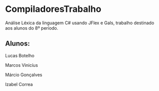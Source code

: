 # CompiladoresTrabalho

Análise Léxica da linguagem C# usando JFlex e Gals, trabalho destinado aos alunos do 8º período.

## Alunos: 
Lucas Botelho

Marcos Vinicíus 

Márcio Gonçalves

Izabel Correa
